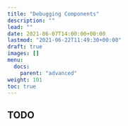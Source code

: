 ```yaml
---
title: "Debugging Components"
description: ""
lead: ""
date: 2021-06-07T14:00:00+00:00
lastmod: "2021-06-22T11:49:30+00:00"
draft: true
images: []
menu:
  docs:
    parent: "advanced"
weight: 101
toc: true
---
```




## TODO
